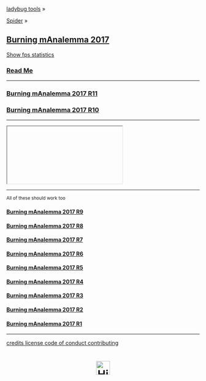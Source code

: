 <style>

#divMenu h2 { margin: 10px 0; }
#divMenu h3 { margin: 10px 0; }
#divMenu h4 { margin: 0; }

#divMenuSub h3 { margin: 0; }

/*
.iframeMenu { border: 0px solid red; box-sizing: border-box; width: 100%; }
*/

</style>

[ladybug tools]( https://ladybug-tools.github.io/ "Open source, performance-based solutions for the built environment" ) &raquo;

[Spider]( ../index.html "Spin your web in 3D" ) &raquo;

## [Burning mAnalemma 2017]( index.html "Feel the heat of the Playa" )

<a href="javascript:(function(){var script=document.createElement('script');script.onload=function(){var stats=new Stats();document.body.appendChild(stats.dom);requestAnimationFrame(function loop(){stats.update();requestAnimationFrame(loop)});};script.src='http://rawgit.com/mrdoob/stats.js/master/build/stats.min.js';document.head.appendChild(script);})()" title="Mr.doob's Stats.js / frames per second" >Show fps statistics</a>


### [Read Me]( #README.md "The big picture" )


***

### [Burning mAnalemma 2017 R11]( #r11/index.html#latitude:40.786944,longitude:-119.204444,zoom:11,offsetUTC:-420 '2017-09-01' )


### [Burning mAnalemma 2017 R10]( #r10/burning-manalemma-2017.html#latitude:40.786944,longitude:-119.204444,zoom:11,offsetUTC:-420 '2017-09-01' )


***

<div id = "divMenuSub" ></div>

<iframe id = "ifrMenuSub" class = "iframeMenu" ></iframe>


***

<small title="Watch the progress unfold" >All of these should work too</small>


#### [Burning mAnalemma 2017 R9]( #r9/burning-manalemma-2017.html#latitude:40.786944,longitude:-119.204444,zoom:11,offsetUTC:-420 '2017-09-01' )


#### [Burning mAnalemma 2017 R8]( #r8/burning-manalemma-2017.html#latitude:40.786944,longitude:-119.204444,zoom:11,offsetUTC:-420 '2017-09-01' )


#### [Burning mAnalemma 2017 R7]( #r7/burning-manalemma-2017.html#latitude:40.786944,longitude:-119.204444,zoom:11,offsetUTC:-420 '2017-08-31' )


#### [Burning mAnalemma 2017 R6]( #r6/burning-manalemma-2017.html#latitude:40.786944,longitude:-119.204444,zoom:11,offsetUTC:-420 '2017-08-30' )


#### [Burning mAnalemma 2017 R5]( #r5/burning-manalemma-2017.html#latitude:40.786944,longitude:-119.204444,zoom:11,offsetUTC:-420 '2017-08-29' )


#### [Burning mAnalemma 2017 R4]( #r4/burning-manalemma-2017.html#latitude:40.786944,longitude:-119.204444,zoom:11,offsetUTC:-420 '2017-08-28' )


#### [Burning mAnalemma 2017 R3]( #r3/burning-manalemma-2017.html#latitude:40.786944,longitude:-119.204444,zoom:11,offsetUTC:-420 '2017-08-27' )


#### [Burning mAnalemma 2017 R2]( #r2/burning-manalemma-2017-r2.html#latitude:40.786944,longitude:-119.204444,zoom:11,offsetUTC:-420 '2017-08-26' )


#### [Burning mAnalemma 2017 R1]( #r1/burning-manalemma-2017-r1.html#latitude:40.786944,longitude:-119.204444,zoom:11,offsetUTC:-420 '2017-08-24' )


***

[credits         ]( #../pages/credits.md "Nice peeps!" )
[license         ]( #../pages/license.md "Do as you please" )
[code of conduct ]( #../pages/code-of-conduct.md "Play hard and play fair" )
[contributing    ]( #../pages/contributing.md "How to get started" )

<h1 style=text-align:center; ><img src=https://ladybug-tools.github.io/images/graph/ladybug.png width=36 title="Hi there!" ></h1>

